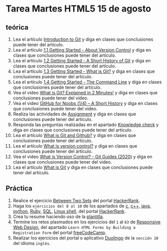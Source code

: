 # Tarea Martes HTML5 15 de agosto

## teórica

1. Lea el artículo [Introduction to Git](https://www.theodinproject.com/lessons/foundations-introduction-to-git) y diga en clases que conclusiones puede tener del artículo.
2. Lea el artículo [1.1 Getting Started - About Version Control](https://git-scm.com/book/en/v2/Getting-Started-About-Version-Control) y diga en clases que conclusiones puede tener del artículo.
3. Lea el artículo [1.2 Getting Started - A Short History of Git](https://git-scm.com/book/en/v2/Getting-Started-A-Short-History-of-Git) y diga en clases que conclusiones puede tener del artículo.
4. Lea el artículo [1.3 Getting Started - What is Git?](https://git-scm.com/book/en/v2/Getting-Started-What-is-Git%3F) y diga en clases que conclusiones puede tener del artículo.
5. Lea el artículo [1.4 Getting Started - The Command Line](https://git-scm.com/book/en/v2/Getting-Started-The-Command-Line) y diga en clases que conclusiones puede tener del artículo.
6. Vea el video [What is Git? Explained in 2 Minutes!](https://youtu.be/2ReR1YJrNOM) y diga en clases que conclusiones puede tener del video.
7. Vea el video [GitHub for Noobs (1/4) – A Short History](https://www.youtube.com/watch?v=1h9_cB9mPT8&t=13s&ab_channel=DevTips) y diga en clases que conclusiones puede tener del video.
8. Realiza las actividades de [Assignment](https://www.theodinproject.com/lessons/foundations-introduction-to-git#assignment) y diga en clases que conclusiones puede tener del artículo.
9. Responda las preguntas realizadas en el apartado [Knowledge check](https://www.theodinproject.com/lessons/foundations-introduction-to-git#knowledge-check) y diga en clases que conclusiones puede tener del artículo.
10. Lea el artículo [What is Git and Github?](https://content.red-badger.com/resources/what-is-git-and-github) y diga en clases que conclusiones puede tener del artículo.
11. Lea el artículo [What is version control?](https://www.atlassian.com/git/tutorials/what-is-version-control) y diga en clases que conclusiones puede tener del artículo.
12. Vea el video [What is Version Control? - Git Guides (2020)](https://www.youtube.com/watch?v=xQujH0ElTUg&ab_channel=Atlassian) y diga en clases que conclusiones puede tener del video.
13. Lea el artículo [What is Git](https://www.atlassian.com/git/tutorials/what-is-git) y diga en clases que conclusiones puede tener del artículo.

## Práctica

1. Realice el ejercicio [Between Two Sets](https://www.hackerrank.com/challenges/between-two-sets/problem?isFullScreen=false) del portal [HackerRank](https://www.hackerrank.com/dashboard).
2. Haga los `ejercicios del 8 al 10` de los apartados de [c](https://www.hackerrank.com/domains/c), [c++](https://www.hackerrank.com/domains/cpp), [java](https://www.hackerrank.com/domains/java), [python](https://www.hackerrank.com/domains/python), [Ruby](https://www.hackerrank.com/domains/ruby), [SQL](https://www.hackerrank.com/domains/sql), [Linux shell](https://www.hackerrank.com/domains/shell), del portal [HackerRank](https://www.hackerrank.com/dashboard).
3. Crea tu resume haciendo uso de la [plantilla](https://docs.google.com/document/d/1jfUa4HGBDjt2peJPQ0Wg1YhdGkCoSysS6QMT4u8bCic/edit?usp=sharing).
4. Termine los retos plasmados en los ejercicios del `1` al `63` de [Responsive Web Design](https://www.freecodecamp.org/learn/2022/responsive-web-design/), del apartado `Learn HTML Forms by Building a Registration Form` del portal [freeCodeCamp](https://www.freecodecamp.org/learn/).
5. Realizar los ejercicios del portal o aplicativo [Duolingo](https://www.duolingo.com/learn) de la `sección 10` del idioma `inglés`.